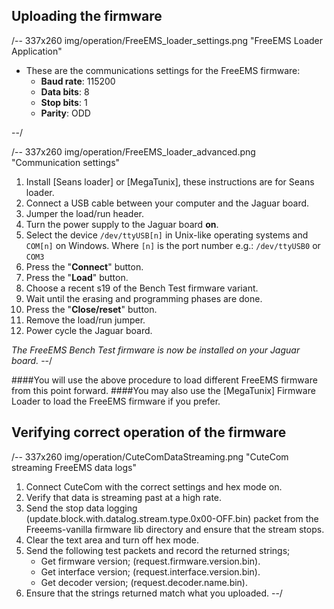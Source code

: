 ## Uploading the firmware ##

/-- 337x260 img/operation/FreeEMS_loader_settings.png "FreeEMS Loader Application" 
- These are the communications settings for the FreeEMS firmware:
	- **Baud rate**: 115200
	- **Data bits**: 8
	- **Stop bits**: 1
	- **Parity**: ODD

--/

/-- 337x260 img/operation/FreeEMS_loader_advanced.png "Communication settings" 
1. Install [Seans loader] or [MegaTunix], these instructions are for Seans loader.
2. Connect a USB cable between your computer and the Jaguar board.
3. Jumper the load/run header.
4. Turn the power supply to the Jaguar board **on**.
5. Select the device ``/dev/ttyUSB[n]`` in Unix-like operating systems and ``COM[n]`` on Windows. Where 
``[n]`` is the port number e.g.: ``/dev/ttyUSB0`` or ``COM3``
6. Press the "**Connect**" button.
7. Press the "**Load**" button.
8. Choose a recent s19 of the Bench Test firmware variant. 
9. Wait until the erasing and programming phases are done.
10. Press the "**Close/reset**" button.
11. Remove the load/run jumper.
12. Power cycle the Jaguar board.

*The FreeEMS Bench Test firmware is now be installed on your Jaguar board.*
--/

####You will use the above procedure to load different FreeEMS firmware from this point forward.
####You may also use the [MegaTunix] Firmware Loader to load the FreeEMS firmware if you prefer.





## Verifying correct operation of the firmware ##

/-- 337x260 img/operation/CuteComDataStreaming.png "CuteCom streaming FreeEMS data logs"

1. Connect CuteCom with the correct settings and hex mode on.
2. Verify that data is streaming past at a high rate.
3. Send the stop data logging (update.block.with.datalog.stream.type.0x00-OFF.bin) packet from the Freeems-vanilla firmware lib directory and ensure that the stream stops.
4. Clear the text area and turn off hex mode.
5. Send the following test packets and record the returned strings;
	- Get firmware version; (request.firmware.version.bin).
	- Get interface version; (request.interface.version.bin).
	- Get decoder version; (request.decoder.name.bin). 
6. Ensure that the strings returned match what you uploaded.
--/
